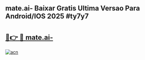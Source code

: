 ## mate.ai- Baixar Gratis Ultima Versao Para Android/IOS 2025 #ty7y7

# <h2><a href="https://ainizakaria.my?title=mate.ai-&ref=20M">🔗👉 🔴 mate.ai-</a></h2>

[![acn](https://github.com/user-attachments/assets/0f9c940e-d8b0-45ae-aac7-cd30a18b3e1c)](https://ainizakaria.my?title=mate.ai-&ref=20M)

